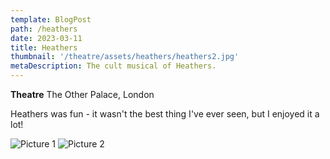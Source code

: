 ```yaml
---
template: BlogPost
path: /heathers
date: 2023-03-11
title: Heathers
thumbnail: '/theatre/assets/heathers/heathers2.jpg'
metaDescription: The cult musical of Heathers.
---
```


**Theatre**      The Other Palace, London  



Heathers was fun - it wasn't the best thing I've ever seen, but I enjoyed it a lot!

![Picture 1](/theatre/assets/heathers/heathers1.png)
![Picture 2](/theatre/assets/TOATEOTL/heathers3.png)
